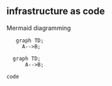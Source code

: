 ## infrastructure as code


Mermaid diagramming  


```mermaid
   graph TD;
     A-->B;
 ```

```mermaid
  graph TD;
      A-->B;
 ```

```
code
```
